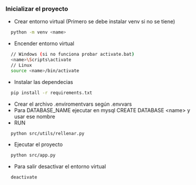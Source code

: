 ### Inicializar el proyecto

- Crear entorno virtual (Primero se debe instalar venv si no se tiene)
``` bash
  python -m venv <name>
```
- Encender entorno virtual
```bash
  // Windows (si no funciona probar activate.bat)
  <name>\Scripts\activate
  // Linux
  source <name>/bin/activate
```
- Instalar las dependecias
```bash
  pip install -r requirements.txt
```
- Crear el archivo .enviromentvars según .envvars
- Para DATABASE_NAME ejecutar en mysql CREATE DATABASE \<name\> y usar ese nombre
- RUN
```bash
  python src/utils/rellenar.py
```
- Ejecutar el proyecto
```bash
  python src/app.py
```
- Para salir desactivar el entorno virtual
```bash
  deactivate
```
